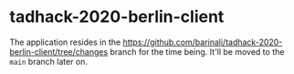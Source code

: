 # tadhack-2020-berlin-client

The application resides in the https://github.com/barinali/tadhack-2020-berlin-client/tree/changes branch for the time being. It'll be moved to the `main` branch later on.
